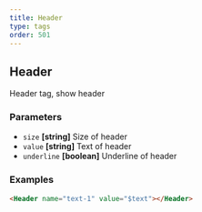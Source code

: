 ```yaml
---
title: Header
type: tags
order: 501
---
```


## Header

Header tag, show header

### Parameters

-   `size` **[string]** Size of header
-   `value` **[string]** Text of header
-   `underline` **[boolean]** Underline of header

### Examples

```html
<Header name="text-1" value="$text"></Header>
```
